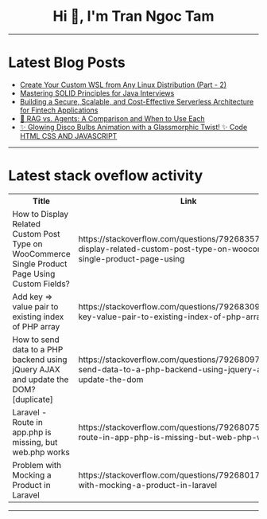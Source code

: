 <h1 align="center">Hi 👋, I'm Tran Ngoc Tam</h1>

---

# Latest Blog Posts 
<!-- BLOG-POST-LIST:START -->
- [Create Your Custom WSL from Any Linux Distribution &lpar;Part - 2&rpar;](https://dev.to/studio1hq/create-your-custom-wsl-from-any-linux-distribution-part-2-1h2j)
- [Mastering SOLID Principles for Java Interviews](https://dev.to/arshisaxena26/mastering-solid-principles-for-java-interviews-1gh7)
- [Building a Secure, Scalable, and Cost-Effective Serverless Architecture for Fintech Applications](https://dev.to/akhil_mittal/building-a-secure-scalable-and-cost-effective-serverless-architecture-for-fintech-applications-16g1)
- [🤖 RAG vs. Agents: A Comparison and When to Use Each](https://dev.to/tal7aouy/rag-vs-agents-a-comparison-and-when-to-use-each-gn)
- [✨ Glowing Disco Bulbs Animation with a Glassmorphic Twist! ✨ Code HTML CSS AND JAVASCRIPT](https://dev.to/prince_beec5ccde00b7c6c73/glowing-disco-bulbs-animation-with-a-glassmorphic-twist-code-html-css-and-javascript-4bah)
<!-- BLOG-POST-LIST:END -->

---

# Latest stack oveflow activity
<table>
  <tr><th>Title</th><th>Link</th></tr>
  <!-- STACKOVERFLOW:START --><tr><td>How to Display Related Custom Post Type on WooCommerce Single Product Page Using Custom Fields?</td><td>https://stackoverflow.com/questions/79268357/how-to-display-related-custom-post-type-on-woocommerce-single-product-page-using</td></tr><tr><td>Add key =&gt; value pair to existing index of PHP array</td><td>https://stackoverflow.com/questions/79268309/add-key-value-pair-to-existing-index-of-php-array</td></tr><tr><td>How to send data to a PHP backend using jQuery AJAX and update the DOM? [duplicate]</td><td>https://stackoverflow.com/questions/79268097/how-to-send-data-to-a-php-backend-using-jquery-ajax-and-update-the-dom</td></tr><tr><td>Laravel - Route in app.php is missing, but web.php works</td><td>https://stackoverflow.com/questions/79268075/laravel-route-in-app-php-is-missing-but-web-php-works</td></tr><tr><td>Problem with Mocking a Product in Laravel</td><td>https://stackoverflow.com/questions/79268017/problem-with-mocking-a-product-in-laravel</td></tr><!-- STACKOVERFLOW:END -->
</table>

---


